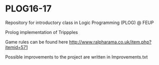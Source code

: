 # PLOG16-17
Repository for introductory class in Logic Programming (PLOG) @ FEUP

Prolog implementation of Trippples

Game rules can be found here
http://www.ralpharama.co.uk/item.php?itemid=571

Possible improvements to the project are written in Improvements.txt
